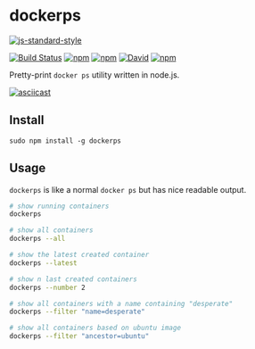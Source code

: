# dockerps

[![js-standard-style](https://cdn.rawgit.com/feross/standard/master/badge.svg)](https://github.com/feross/standard)

[![Build Status](https://travis-ci.org/zacheagle/dockerps.svg?branch=master)](https://travis-ci.org/zacheagle/dockerps)
[![npm](https://img.shields.io/npm/v/dockerps.svg)](https://www.npmjs.com/package/dockerps)
[![npm](https://img.shields.io/npm/dt/dockerps.svg)](https://www.npmjs.com/package/dockerps)
[![David](https://img.shields.io/david/zacheagle/dockerps.svg)](https://www.npmjs.com/package/dockerps)
[![npm](https://img.shields.io/npm/l/dockerps.svg)](https://www.npmjs.com/package/dockerps)

Pretty-print `docker ps` utility written in node.js.

[![asciicast](https://asciinema.org/a/e5hdjs2nc3o1qs01nu24u577x.png)](https://asciinema.org/a/e5hdjs2nc3o1qs01nu24u577x)

## Install
```
sudo npm install -g dockerps
```

## Usage
`dockerps` is like a normal `docker ps` but has nice readable output.

```bash
# show running containers
dockerps

# show all containers
dockerps --all

# show the latest created container
dockerps --latest

# show n last created containers
dockerps --number 2

# show all containers with a name containing "desperate"
dockerps --filter "name=desperate"

# show all containers based on ubuntu image
dockerps --filter "ancestor=ubuntu"
```

